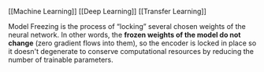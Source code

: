 [[Machine Learning]]
[[Deep Learning]]
[[Transfer Learning]]

Model Freezing is the process of “locking” several chosen weights of the neural network. In other words, the **frozen weights of the model do not change** (zero gradient flows into them), so the encoder is locked in place so it doesn't degenerate to conserve computational resources by reducing the number of trainable parameters.